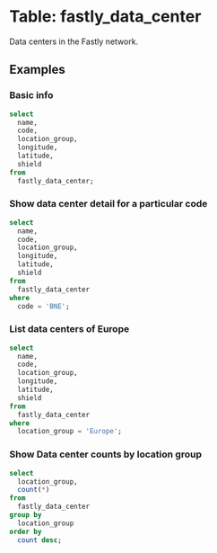 # Table: fastly_data_center

Data centers in the Fastly network.

## Examples

### Basic info

```sql
select
  name,
  code,
  location_group,
  longitude,
  latitude,
  shield
from
  fastly_data_center;
```

### Show data center detail for a particular code

```sql
select
  name,
  code,
  location_group,
  longitude,
  latitude,
  shield
from
  fastly_data_center
where
  code = 'BNE';
```
### List data centers of Europe

```sql
select
  name,
  code,
  location_group,
  longitude,
  latitude,
  shield
from
  fastly_data_center
where
  location_group = 'Europe';
```

### Show Data center counts by location group

```sql
select
  location_group,
  count(*)
from
  fastly_data_center
group by
  location_group
order by
  count desc;
```

